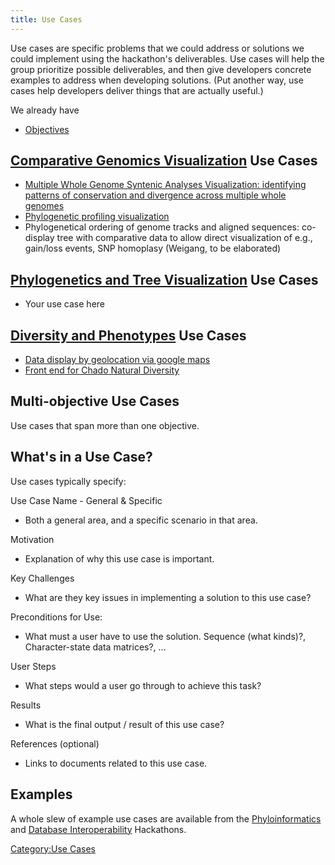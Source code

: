 ```yaml
---
title: Use Cases
---
```


Use cases are specific problems that we could address or solutions we
could implement using the hackathon's deliverables. Use cases will help
the group prioritize possible deliverables, and then give developers
concrete examples to address when developing solutions. (Put another
way, use cases help developers deliver things that are actually useful.)

We already have

-   [Objectives](Objectives "wikilink")

[Comparative Genomics Visualization](Comparative_Genomics_Visualization "wikilink") Use Cases
---------------------------------------------------------------------------------------------

-   [Multiple Whole Genome Syntenic Analyses Visualization: identifying
    patterns of conservation and divergence across multiple whole
    genomes](Multiple_Whole_Genome_Syntenic_Analyses_Visualization:_identifying_patterns_of_conservation_and_divergence_across_multiple_whole_genomes "wikilink")
-   [Phylogenetic profiling
    visualization](Phylogenetic_profiling_visualization "wikilink")
-   Phylogenetical ordering of genome tracks and aligned sequences:
    co-display tree with comparative data to allow direct visualization
    of e.g., gain/loss events, SNP homoplasy (Weigang, to be elaborated)

[Phylogenetics and Tree Visualization](Phylogenetics_and_Tree_Visualization "wikilink") Use Cases
-------------------------------------------------------------------------------------------------

-   Your use case here

[Diversity and Phenotypes](Diversity_and_Phenotypes "wikilink") Use Cases
-------------------------------------------------------------------------

-   [Data display by geolocation via google
    maps](Data_display_by_geolocation_via_google_maps "wikilink")
-   [Front end for Chado Natural
    Diversity](Front_end_for_Chado_Natural_Diversity "wikilink")

Multi-objective Use Cases
-------------------------

Use cases that span more than one objective.

What's in a Use Case?
---------------------

Use cases typically specify:

Use Case Name - General & Specific  

-   Both a general area, and a specific scenario in that area.

Motivation  

-   Explanation of why this use case is important.

Key Challenges  

-   What are they key issues in implementing a solution to this use
    case?

Preconditions for Use:  

-   What must a user have to use the solution. Sequence (what kinds)?,
    Character-state data matrices?, ...

User Steps  

-   What steps would a user go through to achieve this task?

Results  

-   What is the final output / result of this use case?

References (optional)  

-   Links to documents related to this use case.

Examples
--------

A whole slew of example use cases are available from the
[Phyloinformatics](http://hackathon.nescent.org/UseCases) and [Database
Interoperability](https://www.nescent.org/wg_evoinfo/Database_Interop_Hackathon/Use_Cases#Use_Cases)
Hackathons.

[Category:Use Cases](Category:Use_Cases "wikilink")
